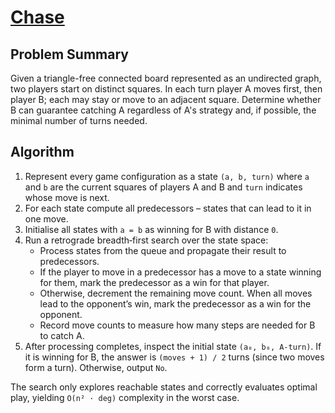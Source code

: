 # [Chase](https://www.spoj.com/problems/CHASE1/)

## Problem Summary
Given a triangle-free connected board represented as an undirected graph, two players start on distinct squares. In each turn player A moves first, then player B; each may stay or move to an adjacent square. Determine whether B can guarantee catching A regardless of A's strategy and, if possible, the minimal number of turns needed.

## Algorithm
1. Represent every game configuration as a state `(a, b, turn)` where `a` and `b` are the current squares of players A and B and `turn` indicates whose move is next.
2. For each state compute all predecessors – states that can lead to it in one move.
3. Initialise all states with `a = b` as winning for B with distance `0`.
4. Run a retrograde breadth‑first search over the state space:
   - Process states from the queue and propagate their result to predecessors.
   - If the player to move in a predecessor has a move to a state winning for them, mark the predecessor as a win for that player.
   - Otherwise, decrement the remaining move count. When all moves lead to the opponent’s win, mark the predecessor as a win for the opponent.
   - Record move counts to measure how many steps are needed for B to catch A.
5. After processing completes, inspect the initial state `(a₀, b₀, A-turn)`. If it is winning for B, the answer is `(moves + 1) / 2` turns (since two moves form a turn). Otherwise, output `No`.

The search only explores reachable states and correctly evaluates optimal play, yielding `O(n² · deg)` complexity in the worst case.
